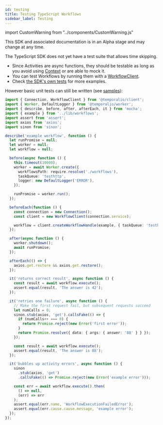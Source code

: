```yaml
---
id: testing
title: Testing TypeScript Workflows
sidebar_label: Testing
---
```


import CustomWarning from "../components/CustomWarning.js"

<CustomWarning>

This SDK and associated documentation is in an Alpha stage and may change at any time.

</CustomWarning>

The TypeScript SDK does not yet have a test suite that allows time skipping.

- Since Activities are async functions, they should be testable as long as you avoid using [Context](https://typescript.temporal.io/api/classes/activity.context) or are able to mock it.
- You can test Workflows by running them with a [WorkflowClient](https://typescript.temporal.io/api/classes/client.workflowclient).
- Check [the SDK's own tests](https://github.com/temporalio/sdk-typescript/tree/52f67499860526cd180912797dc3e6d7fa4fc78f/packages/test/src) for more examples.

However basic unit tests can still be written (see [samples](https://github.com/temporalio/samples-typescript/blob/main/activities-examples/test/workflow.test.ts)):

```ts
import { Connection, WorkflowClient } from '@temporalio/client';
import { Worker, DefaultLogger } from '@temporalio/worker';
import { describe, before, after, afterEach, it } from 'mocha';
import { example } from '../lib/workflows';
import assert from 'assert';
import axios from 'axios';
import sinon from 'sinon';

describe('example workflow', function () {
  let runPromise = null;
  let worker = null;
  let workflow = null;

  before(async function () {
    this.timeout(10000);
    worker = await Worker.create({
      workflowsPath: require.resolve('./workflows'),
      taskQueue: 'testhttp',
      logger: new DefaultLogger('ERROR'),
    });

    runPromise = worker.run();
  });

  beforeEach(function () {
    const connection = new Connection();
    const client = new WorkflowClient(connection.service);

    workflow = client.createWorkflowHandle(example, { taskQueue: 'testhttp' });
  });

  after(async function () {
    worker.shutdown();
    await runPromise;
  });

  afterEach(() => {
    axios.get.restore && axios.get.restore();
  });

  it('returns correct result', async function () {
    const result = await workflow.execute();
    assert.equal(result, 'The answer is 42');
  });

  it('retries one failure', async function () {
    // Make the first request fail, but subsequent requests succeed
    let numCalls = 0;
    sinon.stub(axios, 'get').callsFake(() => {
      if (numCalls++ === 0) {
        return Promise.reject(new Error('first error'));
      }
      return Promise.resolve({ data: { args: { answer: '88' } } });
    });

    const result = await workflow.execute();
    assert.equal(result, 'The answer is 88');
  });

  it('bubbles up activity errors', async function () {
    sinon
      .stub(axios, 'get')
      .callsFake(() => Promise.reject(new Error('example error')));

    const err = await workflow.execute().then(
      () => null,
      (err) => err
    );
    assert.equal(err.name, 'WorkflowExecutionFailedError');
    assert.equal(err.cause.cause.message, 'example error');
  });
});
```
